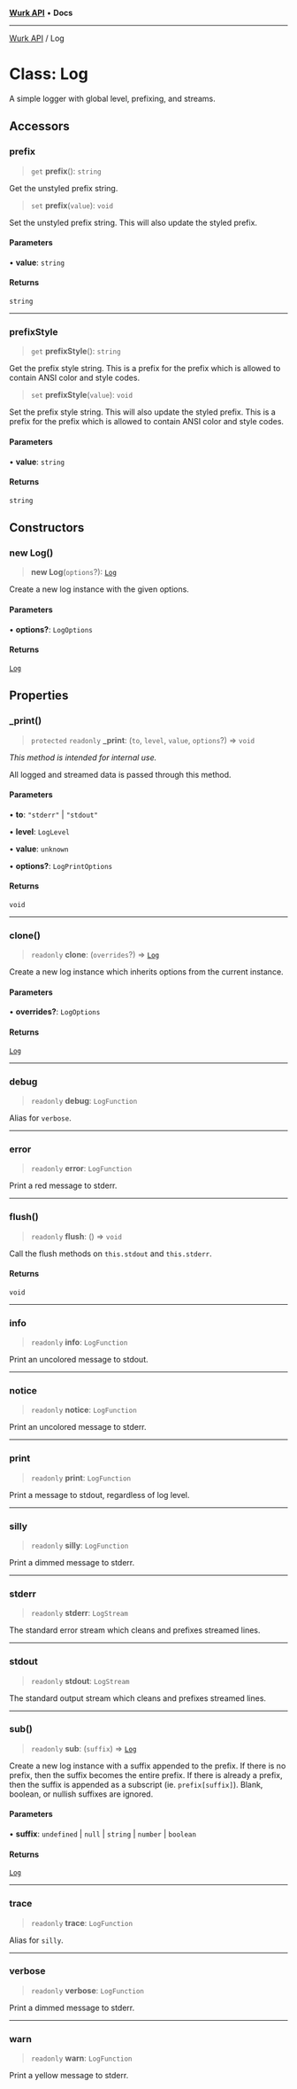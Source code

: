 [**Wurk API**](../README.md) • **Docs**

***

[Wurk API](../README.md) / Log

# Class: Log

A simple logger with global level, prefixing, and streams.

## Accessors

### prefix

> `get` **prefix**(): `string`

Get the unstyled prefix string.

> `set` **prefix**(`value`): `void`

Set the unstyled prefix string. This will also update the styled prefix.

#### Parameters

• **value**: `string`

#### Returns

`string`

***

### prefixStyle

> `get` **prefixStyle**(): `string`

Get the prefix style string. This is a prefix for the prefix which is
allowed to contain ANSI color and style codes.

> `set` **prefixStyle**(`value`): `void`

Set the prefix style string. This will also update the styled prefix.
This is a prefix for the prefix which is allowed to contain ANSI color
and style codes.

#### Parameters

• **value**: `string`

#### Returns

`string`

## Constructors

### new Log()

> **new Log**(`options`?): [`Log`](Log.md)

Create a new log instance with the given options.

#### Parameters

• **options?**: `LogOptions`

#### Returns

[`Log`](Log.md)

## Properties

### \_print()

> `protected` `readonly` **\_print**: (`to`, `level`, `value`, `options`?) => `void`

_This method is intended for internal use._

All logged and streamed data is passed through this method.

#### Parameters

• **to**: `"stderr"` \| `"stdout"`

• **level**: `LogLevel`

• **value**: `unknown`

• **options?**: `LogPrintOptions`

#### Returns

`void`

***

### clone()

> `readonly` **clone**: (`overrides`?) => [`Log`](Log.md)

Create a new log instance which inherits options from the current
instance.

#### Parameters

• **overrides?**: `LogOptions`

#### Returns

[`Log`](Log.md)

***

### debug

> `readonly` **debug**: `LogFunction`

Alias for `verbose`.

***

### error

> `readonly` **error**: `LogFunction`

Print a red message to stderr.

***

### flush()

> `readonly` **flush**: () => `void`

Call the flush methods on `this.stdout` and `this.stderr`.

#### Returns

`void`

***

### info

> `readonly` **info**: `LogFunction`

Print an uncolored message to stdout.

***

### notice

> `readonly` **notice**: `LogFunction`

Print an uncolored message to stderr.

***

### print

> `readonly` **print**: `LogFunction`

Print a message to stdout, regardless of log level.

***

### silly

> `readonly` **silly**: `LogFunction`

Print a dimmed message to stderr.

***

### stderr

> `readonly` **stderr**: `LogStream`

The standard error stream which cleans and prefixes streamed lines.

***

### stdout

> `readonly` **stdout**: `LogStream`

The standard output stream which cleans and prefixes streamed lines.

***

### sub()

> `readonly` **sub**: (`suffix`) => [`Log`](Log.md)

Create a new log instance with a suffix appended to the prefix. If there
is no prefix, then the suffix becomes the entire prefix. If there is
already a prefix, then the suffix is appended as a subscript
(ie. `prefix[suffix]`). Blank, boolean, or nullish suffixes are ignored.

#### Parameters

• **suffix**: `undefined` \| `null` \| `string` \| `number` \| `boolean`

#### Returns

[`Log`](Log.md)

***

### trace

> `readonly` **trace**: `LogFunction`

Alias for `silly`.

***

### verbose

> `readonly` **verbose**: `LogFunction`

Print a dimmed message to stderr.

***

### warn

> `readonly` **warn**: `LogFunction`

Print a yellow message to stderr.
